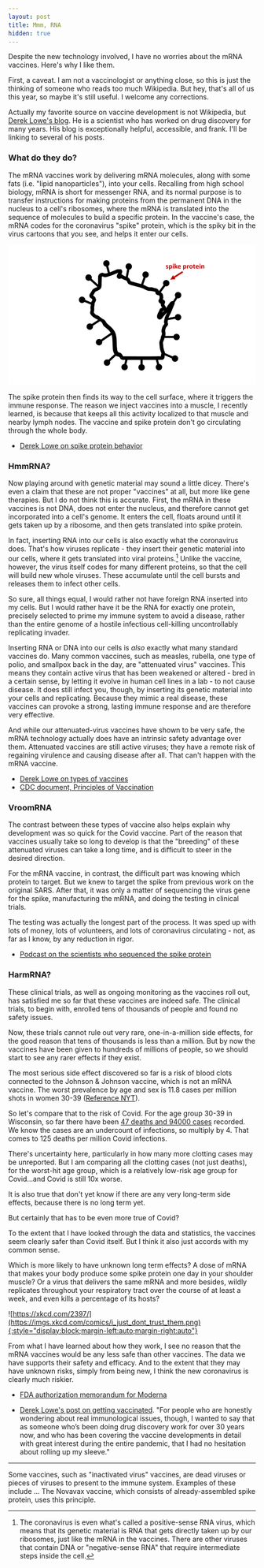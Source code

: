 ```yaml
---
layout: post
title: Mmm, RNA
hidden: true
---
```


Despite the new technology involved, I have no worries about the mRNA vaccines. Here's why I like them.

First, a caveat. I am not a vaccinologist or anything close, so this is just the thinking of someone who reads too much Wikipedia. But hey, that's all of us this year, so maybe it's still useful. I welcome any corrections.

Actually my favorite source on vaccine development is not Wikipedia, but [Derek Lowe's blog](https://blogs.sciencemag.org/pipeline/). He is a scientist who has worked on drug discovery for many years. His blog is exceptionally helpful, accessible, and frank. I'll be linking to several of his posts.

### What do they do?
The mRNA vaccines work by delivering mRNA molecules, along with some fats (i.e. "lipid nanoparticles"), into your cells. Recalling from high school biology, mRNA is short for messenger RNA, and its normal purpose is to transfer instructions for making proteins from the permanent DNA in the nucleus to a cell's ribosomes, where the mRNA is translated into the sequence of molecules to build a specific protein. In the vaccine's case, the mRNA codes for the coronavirus "spike" protein, which is the spiky bit in the virus cartoons that you see, and helps it enter our cells.

![Covid WI spike protein.](../assets/spike-protein.png)

The spike protein then finds its way to the cell surface, where it triggers the immune response. The reason we inject vaccines into a muscle, I recently learned, is because that keeps all this activity localized to that muscle and nearby lymph nodes. The vaccine and spike protein don't go circulating through the whole body.

- [Derek Lowe on spike protein behavior](https://blogs.sciencemag.org/pipeline/archives/2021/05/04/spike-protein-behavior)

### HmmRNA?
Now playing around with genetic material may sound a little dicey. There's even a claim that these are not proper "vaccines" at all, but more like gene therapies. But I do not think this is accurate. First, the mRNA in these vaccines is not DNA, does not enter the nucleus, and therefore cannot get incorporated into a cell's genome. It enters the cell, floats around until it gets taken up by a ribosome, and then gets translated into spike protein.

In fact, inserting RNA into our cells is also exactly what the coronavirus does. That's how viruses replicate - they insert their genetic material into our cells, where it gets translated into viral proteins.[^RNA virus] Unlike the vaccine, however, the virus itself codes for many different proteins, so that the cell will build new whole viruses. These accumulate until the cell bursts and releases them to infect other cells. 

So sure, all things equal, I would rather not have foreign RNA inserted into my cells. But I would rather have it be the RNA for exactly one protein, precisely selected to prime my immune system to avoid a disease, rather than the entire genome of a hostile infectious cell-killing uncontrollably replicating invader.

Inserting RNA or DNA into our cells is *also* exactly what many standard vaccines do. Many common vaccines, such as measles, rubella, one type of polio, and smallpox back in the day, are "attenuated virus" vaccines. This means they contain active virus that has been weakened or altered - bred in a certain sense, by letting it evolve in human cell lines in a lab - to not cause disease. It does still infect you, though, by inserting its genetic material into your cells and replicating. Because they mimic a real disease, these vaccines can provoke a strong, lasting immune response and are therefore very effective.

And while our attenuated-virus vaccines have shown to be very safe, the mRNA technology actually does have an intrinsic safety advantage over them. Attenuated vaccines are still active viruses; they have a remote risk of regaining virulence and causing disease after all. That can't happen with the mRNA vaccine.

- [Derek Lowe on types of vaccines](https://blogs.sciencemag.org/pipeline/archives/2020/04/15/coronavirus-vaccine-prospects)
- [CDC document, Principles of Vaccination](https://www.cdc.gov/vaccines/pubs/pinkbook/prinvac.html)

### VroomRNA
The contrast between these types of vaccine also helps explain why development was so quick for the Covid vaccine. Part of the reason that vaccines usually take so long to develop is that the "breeding" of these attenuated viruses can take a long time, and is difficult to steer in the desired direction. 

For the mRNA vaccine, in contrast, the difficult part was knowing which protein to target. But we knew to target the spike from previous work on the original SARS. After that, it was only a matter of sequencing the virus gene for the spike, manufacturing the mRNA, and doing the testing in clinical trials.

The testing was actually the longest part of the process. It was sped up with lots of money, lots of volunteers, and lots of coronavirus circulating - not, as far as I know, by any reduction in rigor.

- [Podcast on the scientists who sequenced the spike protein](https://www.thisamericanlife.org/727/boulder-v-hill/act-two-12)

### HarmRNA?
These clinical trials, as well as ongoing monitoring as the vaccines roll out, has satisfied me so far that these vaccines are indeed safe. The clinical trials, to begin with, enrolled tens of thousands of people and found no safety issues.

Now, these trials cannot rule out very rare, one-in-a-million side effects, for the good reason that tens of thousands is less than a million. But by now the vaccines have been given to hundreds of millions of people, so we should start to see any rarer effects if they exist.

The most serious side effect discovered so far is a risk of blood clots connected to the Johnson & Johnson vaccine, which is not an mRNA vaccine. The worst prevalence by age and sex is 11.8 cases per million shots in women 30-39 ([Reference NYT](https://www.nytimes.com/2021/04/23/health/johnson-covid-vaccine-blood-clots.html)).

So let's compare that to the risk of Covid. For the age group 30-39 in Wisconsin, so far there have been [47 deaths and 94000 cases](https://data.dhsgis.wi.gov/datasets/covid-19-historical-data-by-state/data?orderBy=DATE&orderByAsc=false) recorded. We know the cases are an undercount of infections, so multiply by 4.  That comes to 125 deaths per million Covid infections.

There's uncertainty here, particularly in how many more clotting cases may be unreported. But I am comparing all the clotting cases (not just deaths), for the worst-hit age group, which is a relatively low-risk age group for Covid...and Covid is still 10x worse.



It is also true that don't yet know if there are any very long-term side effects, because there is no long term yet. 

But certainly that has to be even more true of Covid?

To the extent that I have looked through the data and statistics, the vaccines seem clearly safer than Covid itself. But I think it also just accords with my common sense.

Which is more likely to have unknown long term effects? A dose of mRNA that makes your body produce some spike protein one day in your shoulder muscle? Or a virus that delivers the same mRNA and more besides, wildly replicates throughout your respiratory tract over the course of at least a week, and even kills a percentage of its hosts?

![https://xkcd.com/2397/](https://imgs.xkcd.com/comics/i_just_dont_trust_them.png){:style="display:block;margin-left:auto;margin-right:auto"}

From what I have learned about how they work, I see no reason that the mRNA vaccines would be any less safe than other vaccines. The data we have supports their safety and efficacy. And to the extent that they may have unknown risks, simply from being new, I think the new coronavirus is clearly much riskier.

- [FDA authorization memorandum for Moderna](https://www.fda.gov/media/144673/download)

- [Derek Lowe's post on getting vaccinated](https://blogs.sciencemag.org/pipeline/archives/2021/04/07/getting-vaccinated). "For people who are honestly wondering about real immunological issues, though, I wanted to say that as someone who’s been doing drug discovery work for over 30 years now, and who has been covering the vaccine developments in detail with great interest during the entire pandemic, that I had no hesitation about rolling up my sleeve."

---

[^RNA virus]:The coronavirus is even what's called a positive-sense RNA virus, which means that its genetic material is RNA that gets directly taken up by our ribosomes, just like the mRNA in the vaccines. There are other viruses that contain DNA or "negative-sense RNA" that require intermediate steps inside the cell.






Some vaccines, such as "inactivated virus" vaccines, are dead viruses or pieces of viruses to present to the immune system. Examples of these include ...  The Novavax vaccine, which consists of already-assembled spike protein, uses this principle.
